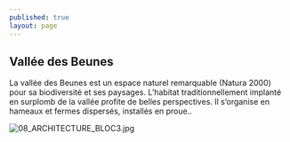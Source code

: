 ```yaml
---
published: true
layout: page
---
```

##  Vallée des Beunes

La vallée des Beunes est un espace naturel remarquable (Natura 2000) pour sa biodiversité et ses paysages. L’habitat traditionnellement implanté en surplomb de la vallée profite de belles perspectives. Il s’organise en hameaux et fermes dispersés, installés en proue..

![08_ARCHITECTURE_BLOC3.jpg]({{site.baseurl}}/data/images/8/architecture/08_ARCHITECTURE_BLOC3.jpg)
